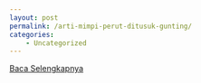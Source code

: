 ```yaml
---
layout: post
permalink: /arti-mimpi-perut-ditusuk-gunting/
categories:
    - Uncategorized
---
```


[Baca Selengkapnya](/07)